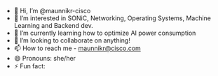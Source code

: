 - 👋 Hi, I’m @maunnikr-cisco
- 👀 I’m interested in SONiC, Networking, Operating Systems, Machine Learning and Backend dev.
- 🌱 I’m currently learning how to optimize AI power consumption
- 💞️ I’m looking to collaborate on anything!
- 📫 How to reach me - maunnikr@cisco.com
- 😄 Pronouns: she/her
- ⚡ Fun fact: 

<!---
maunnikr-cisco/maunnikr-cisco is a ✨ special ✨ repository because its `README.md` (this file) appears on your GitHub profile.
You can click the Preview link to take a look at your changes.
--->
